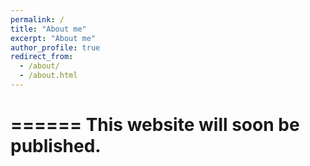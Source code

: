 ```yaml
---
permalink: /
title: "About me"
excerpt: "About me"
author_profile: true
redirect_from: 
  - /about/
  - /about.html
---
```


======
This website will soon be published. 
======


